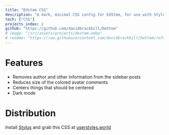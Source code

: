 ```yaml
---
title: "Edstem CSS"
description: "A dark, minimal CSS config for EdStem, for use with Stylus."
tech: ["CSS"]
projects_index: 2
github: "https://github.com/davidbrackbill/DeStem"
# image: "/src/assets/projects/destem.webp"
# readme: "https://raw.githubusercontent.com/davidbrackbill/DeStem/refs/heads/main/README.md"
---
```


# Features
- Removes author and other information from the sidebar posts
- Reduces size of the colored avatar comments
- Centers things that should be centered
- Dark mode

# Distribution

Install [Stylus](https://chromewebstore.google.com/detail/stylus/clngdbkpkpeebahjckkjfobafhncgmne?hl=en) and grab this CSS at [userstyles.world](https://userstyles.world/style/21095/destem)

